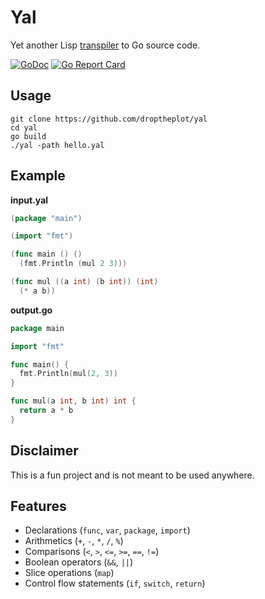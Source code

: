 # Yal

Yet another Lisp [transpiler](https://en.wikipedia.org/wiki/Source-to-source_compiler) to Go source code.

[![GoDoc](https://godoc.org/github.com/droptheplot/yal?status.svg)](https://godoc.org/github.com/droptheplot/yal)
[![Go Report Card](https://goreportcard.com/badge/github.com/droptheplot/yal)](https://goreportcard.com/report/github.com/droptheplot/yal)

## Usage

```shell
git clone https://github.com/droptheplot/yal
cd yal
go build
./yal -path hello.yal
```

## Example

**input.yal**

```go
(package "main")

(import "fmt")

(func main () ()
  (fmt.Println (mul 2 3)))

(func mul ((a int) (b int)) (int)
  (* a b))
```

**output.go**

```go
package main

import "fmt"

func main() {
  fmt.Println(mul(2, 3))
}

func mul(a int, b int) int {
  return a * b
}
```

## Disclaimer

This is a fun project and is not meant to be used anywhere.

## Features

- Declarations (`func`, `var`, `package`, `import`)
- Arithmetics (`+`, `-`, `*`, `/`, `%`)
- Comparisons (`<`, `>`, `<=`, `>=`, `==`, `!=`)
- Boolean operators (`&&`, `||`)
- Slice operations (`map`)
- Control flow statements (`if`, `switch`, `return`)
